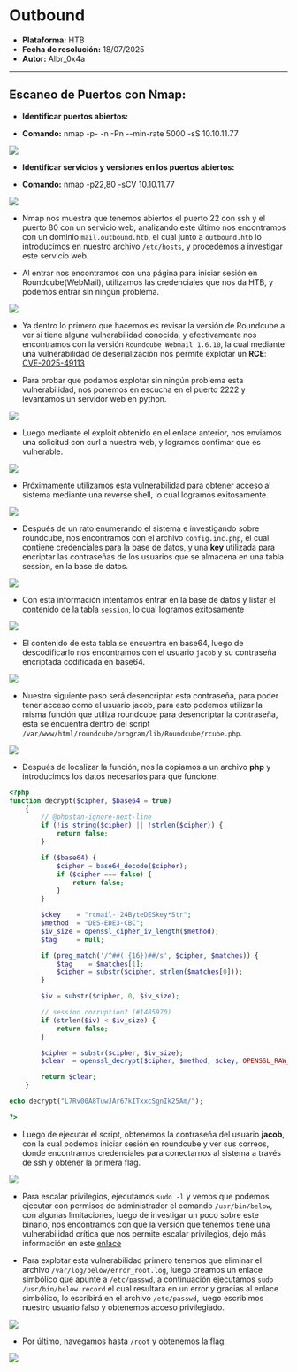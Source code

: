 # Outbound

- **Plataforma:** HTB 
- **Fecha de resolución:** 18/07/2025
- **Autor:** Albr_0x4a

---

## Escaneo de Puertos con Nmap:

- **Identificar puertos abiertos:**

- **Comando:** nmap -p- -n -Pn --min-rate 5000 -sS 10.10.11.77

![](./screenshots/nmap_target.png)

- **Identificar servicios y versiones en los puertos abiertos:**

- **Comando:** nmap -p22,80 -sCV 10.10.11.77

![](./screenshots/nmap_ports.png)

- Nmap nos muestra que tenemos abiertos el puerto 22 con ssh  y el puerto 80 con un servicio web, analizando este último nos encontramos con un dominio `mail.outbound.htb`, el cual junto a `outbound.htb` lo introducimos en nuestro archivo `/etc/hosts`, y procedemos a investigar este servicio web.

- Al entrar nos encontramos con una página para iniciar sesión en Roundcube(WebMail), utilizamos las credenciales que nos da HTB, y podemos entrar sin ningún problema.

![](./screenshots/outbound.png)

- Ya dentro lo primero que hacemos es revisar la versión de Roundcube a ver si tiene alguna vulnerabilidad conocida, y efectivamente nos encontramos con la versión `Roundcube Webmail 1.6.10`, la cual mediante una vulnerabilidad de deserialización nos permite explotar un **RCE**: [CVE-2025-49113](https://github.com/hakaioffsec/CVE-2025-49113-exploit)

- Para probar que podamos explotar sin ningún problema esta vulnerabilidad, nos ponemos en escucha en el puerto 2222 y levantamos un servidor web en python.

![](./screenshots/python_server.png)

- Luego mediante el exploit obtenido en el enlace anterior, nos enviamos una solicitud con curl a nuestra web, y logramos confimar que es vulnerable.

![](./screenshots/rce.png)

- Próximamente utilizamos esta vulnerabilidad para obtener acceso al sistema mediante una reverse shell, lo cual logramos exitosamente.

![](./screenshots/reverse_shell.png)

- Después de un rato enumerando el sistema e investigando sobre roundcube, nos encontramos con el archivo `config.inc.php`, el cual contiene credenciales para la base de datos, y una **key** utilizada para encriptar las contraseñas de los usuarios que se almacena en una tabla session, en la base de datos.

![](./screenshots/config.inc.php.png)

- Con esta información intentamos entrar en la base de datos y listar el contenido de la tabla `session`, lo cual logramos exitosamente

![](./screenshots/database.png)

- El contenido de esta tabla se encuentra en base64, luego de descodificarlo nos encontramos con el usuario `jacob` y su contraseña encriptada codificada en base64.

![](./screenshots/session_decoded.png)

- Nuestro siguiente paso será desencriptar esta contraseña, para poder tener acceso como el usuario jacob, para esto podemos utilizar la misma función que utiliza roundcube para desencriptar la contraseña, esta se encuentra dentro del script `/var/www/html/roundcube/program/lib/Roundcube/rcube.php`.

![](./screenshots/decrypt.png)

- Después de localizar la función, nos la copiamos a un archivo **php** y introducimos los datos necesarios para que funcione.

```php
<?php 
function decrypt($cipher, $base64 = true)
    {
        // @phpstan-ignore-next-line
        if (!is_string($cipher) || !strlen($cipher)) {
            return false;
        }

        if ($base64) {
            $cipher = base64_decode($cipher);
            if ($cipher === false) {
                return false;
            }
        }

        $ckey    = "rcmail-!24ByteDESkey*Str";
        $method  = "DES-EDE3-CBC";
        $iv_size = openssl_cipher_iv_length($method);
        $tag     = null;

        if (preg_match('/^##(.{16})##/s', $cipher, $matches)) {
            $tag    = $matches[1];
            $cipher = substr($cipher, strlen($matches[0]));
        }

        $iv = substr($cipher, 0, $iv_size);

        // session corruption? (#1485970)
        if (strlen($iv) < $iv_size) {
            return false;
        }

        $cipher = substr($cipher, $iv_size);
        $clear  = openssl_decrypt($cipher, $method, $ckey, OPENSSL_RAW_DATA, $iv, $tag);

        return $clear;
    }

echo decrypt("L7Rv00A8TuwJAr67kITxxcSgnIk25Am/");

?>
```

- Luego de ejecutar el script, obtenemos la contraseña del usuario **jacob**, con la cual podemos iniciar sesión en roundcube y ver sus correos, donde encontramos credenciales para conectarnos al sistema a través de ssh y obtener la primera flag.

![](./screenshots/user.txt.png)

- Para escalar privilegios, ejecutamos `sudo -l` y vemos que podemos ejecutar con permisos de administrador el comando `/usr/bin/below`, con algunas limitaciones, luego de investigar un poco sobre este binario, nos encontramos con que la versión que tenemos tiene una vulnerabilidad crítica que nos permite escalar privilegios, dejo más información en este [enlace](https://www.openwall.com/lists/oss-security/2025/03/12/1)

- Para explotar esta vulnerabilidad primero tenemos que eliminar el archivo `/var/log/below/error_root.log`, luego creamos un enlace simbólico que apunte a `/etc/passwd`, a continuación ejecutamos `sudo /usr/bin/below record` el cual resultara en un error y gracias al enlace simbólico, lo escribirá en el archivo `/etc/passwd`, luego escribimos nuestro usuario falso y obtenemos acceso privilegiado.

![](./screenshots/below.png)

- Por último, navegamos hasta `/root` y obtenemos la flag.

![](./screenshots/root.txt.png)